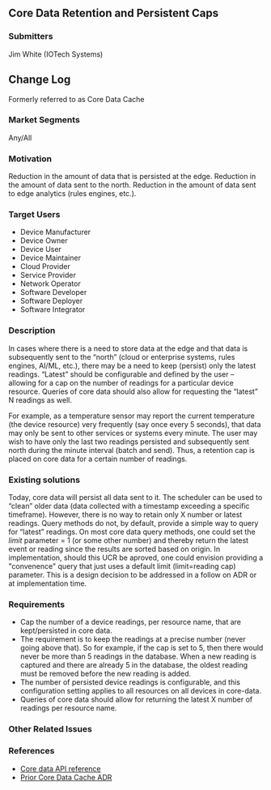 ## Core Data Retention and Persistent Caps

### Submitters
Jim White (IOTech Systems)

## Change Log
Formerly referred to as Core Data Cache

### Market Segments
Any/All

### Motivation
Reduction in the amount of data that is persisted at the edge.  Reduction in the amount of data sent to the north.  Reduction in the amount of data sent to edge analytics (rules engines, etc.).

### Target Users
- Device Manufacturer
- Device Owner
- Device User
- Device Maintainer
- Cloud Provider
- Service Provider
- Network Operator
- Software Developer
- Software Deployer
- Software Integrator

### Description
In cases where there is a need to store data at the edge and that data is subsequently sent to the “north” (cloud or enterprise systems, rules engines, AI/ML, etc.), there may be a need to keep (persist) only the latest readings.  “Latest” should be configurable and defined by the user – allowing for a cap on the number of readings for a particular device resource.  Queries of core data should also allow for requesting the “latest” N readings as well.

For example, as a temperature sensor may report the current temperature (the device resource) very frequently (say once every 5 seconds), that data may only be sent to other services or systems every minute.  The user may wish to have only the last two readings persisted and subsequently sent north during the minute interval (batch and send).  Thus, a retention cap is placed on core data for a certain number of readings.

### Existing solutions
Today, core data will persist all data sent to it.  The scheduler can be used to “clean” older data (data collected with a timestamp exceeding a specific timeframe).  However, there is no way to retain only X number or latest readings.  Query methods do not, by default, provide a simple way to query for “latest” readings.  On most core data query methods, one could set the *limit* parameter = 1 (or some other number) and thereby return the latest event or reading since the results are sorted based on origin.  In implementation, should this UCR be aproved, one could envision providing a "convenence" query that just uses a default limit (limit=reading cap) parameter. This is a design decision to be addressed in a follow on ADR or at implementation time. 

### Requirements

- Cap the number of a device readings, per resource name, that are kept/persisted in core data. 
- The requirement is to keep the readings at a precise number (never going above that).  So for example, if the cap is set to 5, then there would never be more than 5 readings in the database.  When a new reading is captured and there are already 5 in the database, the oldest reading must be removed before the new reading is added.
- The number of persisted device readings is configurable, and this configuration setting applies to all resources on all devices in core-data.
- Queries of core data should allow for returning the latest X number of readings per resource name. 

### Other Related Issues


### References
- [Core data API reference](https://app.swaggerhub.com/apis/EdgeXFoundry1/core-data/2.1.0)
- [Prior Core Data Cache ADR]( https://github.com/edgexfoundry/edgex-docs/pull/723)